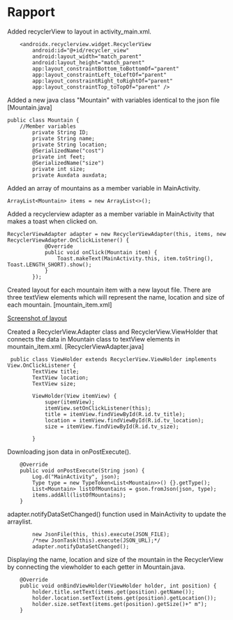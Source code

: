 
# Rapport

Added recyclerView to layout in activity_main.xml.
```
    <androidx.recyclerview.widget.RecyclerView
        android:id="@+id/recycler_view"
        android:layout_width="match_parent"
        android:layout_height="match_parent"
        app:layout_constraintBottom_toBottomOf="parent"
        app:layout_constraintLeft_toLeftOf="parent"
        app:layout_constraintRight_toRightOf="parent"
        app:layout_constraintTop_toTopOf="parent" />
```
Added a new java class "Mountain" with variables identical to the json file [Mountain.java]
```
public class Mountain {
    //Member variables
        private String ID;
        private String name;
        private String location;
        @SerializedName("cost")
        private int feet;
        @SerializedName("size")
        private int size;
        private Auxdata auxdata;
```
Added an array of mountains as a member variable in MainActivity.
```
ArrayList<Mountain> items = new ArrayList<>();
```
Added a recyclerview adapter as a member variable in MainActivity that makes a toast when clicked on.
```
RecyclerViewAdapter adapter = new RecyclerViewAdapter(this, items, new RecyclerViewAdapter.OnClickListener() {
            @Override
            public void onClick(Mountain item) {
                Toast.makeText(MainActivity.this, item.toString(), Toast.LENGTH_SHORT).show();
            }
        });
```
Created layout for each mountain item with a new layout file.
There are three textView elements which will represent the name, location and size of each mountain.
[mountain_item.xml]

[Screenshot of layout](screenshots/screenshotrecyclerview.png)

Created a RecyclerView.Adapter class and RecyclerView.ViewHolder that connects the data in Mountain class to textView elements in mountain_item.xml.
[RecyclerViewAdapter.java]

```
 public class ViewHolder extends RecyclerView.ViewHolder implements View.OnClickListener {
        TextView title;
        TextView location;
        TextView size;

        ViewHolder(View itemView) {
            super(itemView);
            itemView.setOnClickListener(this);
            title = itemView.findViewById(R.id.tv_title);
            location = itemView.findViewById(R.id.tv_location);
            size = itemView.findViewById(R.id.tv_size);

        }
```
Downloading json data in onPostExecute().
```
    @Override
    public void onPostExecute(String json) {
        Log.d("MainActivity", json);
        Type type = new TypeToken<List<Mountain>>() {}.getType();
        List<Mountain> listOfMountains = gson.fromJson(json, type);
        items.addAll(listOfMountains);
    }
```
adapter.notifyDataSetChanged() function used in MainActivity to update the arraylist.
```
        new JsonFile(this, this).execute(JSON_FILE);
        /*new JsonTask(this).execute(JSON_URL);*/
        adapter.notifyDataSetChanged();
```
Displaying the name, location and size of the mountain in the RecyclerView by connecting the viewholder to each getter in Mountain.java.
```
    @Override
    public void onBindViewHolder(ViewHolder holder, int position) {
        holder.title.setText(items.get(position).getName());
        holder.location.setText(items.get(position).getLocation());
        holder.size.setText(items.get(position).getSize()+" m");
    }
```
